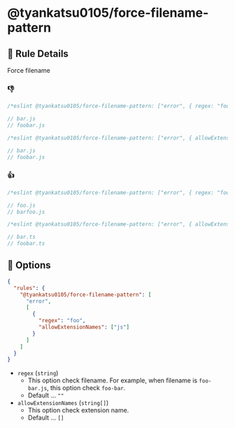 # @tyankatsu0105/force-filename-pattern

## 📖 Rule Details

Force filename

### 👎

```ts
/*eslint @tyankatsu0105/force-filename-pattern: ["error", { regex: "foo$" }]*/

// bar.js
// foobar.js
```

```ts
/*eslint @tyankatsu0105/force-filename-pattern: ["error", { allowExtensionNames: ["ts"] }]*/

// bar.js
// foobar.js
```

### 👍

```ts
/*eslint @tyankatsu0105/force-filename-pattern: ["error", { regex: "foo$" }]*/

// foo.js
// barfoo.js
```

```ts
/*eslint @tyankatsu0105/force-filename-pattern: ["error", { allowExtensionNames: ["ts"] }]*/

// bar.ts
// foobar.ts
```

## 🔧 Options

```json
{
  "rules": {
    "@tyankatsu0105/force-filename-pattern": [
      "error",
      [
        {
          "regex": "foo",
          "allowExtensionNames": ["js"]
        }
      ]
    ]
  }
}
```

- `regex` (`string`)
  - This option check filename. For example, when filename is `foo-bar.js`, this option check `foo-bar`.
  - Default ... `""`
- `allowExtensionNames` (`string[]`)
  - This option check extension name.
  - Default ... `[]`
